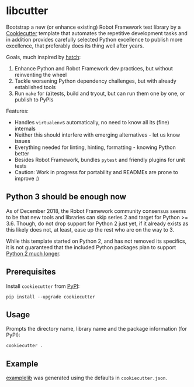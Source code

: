 # libcutter

Bootstrap a new (or enhance existing) Robot Framework test library
by a [Cookiecutter](https://cookiecutter.readthedocs.io/en/latest/) template
that automates the repetitive development tasks and in addition provides
carefully selected Python excellence to publish more excellence,
that preferably does its thing well after years.

Goals, much inspired by [hatch](https://github.com/ofek/hatch):

1. Enhance Python and Robot Framework dev practices, but without reinventing the wheel
2. Tackle worsening Python dependency challenges, but with already established tools
3. Run `make` for (a)tests, build and tryout, but can run them one by one, or publish to PyPIs

Features:

- Handles `virtualenv`s automatically, no need to know all its (fine) internals
- Neither this should interfere with emerging alternatives - let us know issues
- Everything needed for linting, hinting, formatting - knowing Python better
- Besides Robot Framework, bundles `pytest` and friendly plugins for unit tests
- Caution: Work in progress for portability and READMEs are prone to improve :)

## Python 3 should be enough now

As of December 2018, the Robot Framework community consensus seems to be
that new tools and libraries can skip series 2 and target for Python >= 3.6.
Though, do not drop support for Python 2 just yet, if it already exists
as this likely does not, at least, ease up the rest who are on the way to 3.

While this template started on Python 2, and has not removed its specifics,
it is not guaranteed that the included Python packages plan to support
[Python 2 much longer](https://pythonclock.org/).

## Prerequisites

Install `cookiecutter` from [PyPI](https://pypi.org/project/cookiecutter/):

    pip install --upgrade cookiecutter

## Usage

Prompts the directory name, library name and the package information (for PyPI):

    cookiecutter .

## Example

[examplelib](https://github.com/Omenia/libcutter/tree/master/examplelib)
was generated using the defaults in `cookiecutter.json`.
